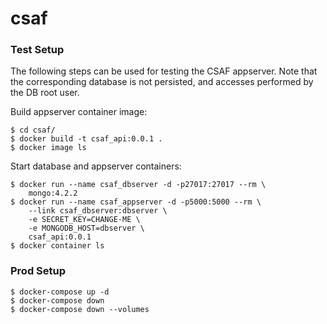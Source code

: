 # csaf
### Test Setup
The following steps can be used for testing the CSAF appserver. Note that the corresponding database is not persisted, and accesses performed by the DB root user.

Build appserver container image:
```
$ cd csaf/
$ docker build -t csaf_api:0.0.1 .
$ docker image ls
```
Start database and appserver containers:
```
$ docker run --name csaf_dbserver -d -p27017:27017 --rm \
    mongo:4.2.2
$ docker run --name csaf_appserver -d -p5000:5000 --rm \
    --link csaf_dbserver:dbserver \
    -e SECRET_KEY=CHANGE-ME \
    -e MONGODB_HOST=dbserver \
    csaf_api:0.0.1
$ docker container ls
```
### Prod Setup
```
$ docker-compose up -d
$ docker-compose down
$ docker-compose down --volumes
```

